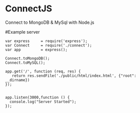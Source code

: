 # ConnectJS
Connect to MongoDB &amp; MySql with Node.js 

#Example server

    var express 	= require('express');
    var Connect 	= require('./connect');
    var app 		= express();

    Connect.toMongoDB();
    Connect.toMySQL();

    app.get('/', function (req, res) {	
       return res.sendFile('./public/html/index.html', {"root": __dirname})
    });


    app.listen(3000,function () {
      console.log("Server Started");
    });
